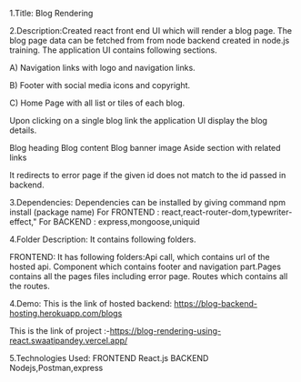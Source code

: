 1.Title: Blog Rendering

2.Description:Created react front end UI which will render a blog page. The blog page data can be fetched from from node backend created in node.js training. The application UI contains following sections.

A) Navigation links with logo and navigation links.

B) Footer with social media icons and copyright.

C) Home Page with all list or tiles of each blog.

Upon clicking on a single blog link the application UI display the blog details.

Blog heading
Blog content
Blog banner image
Aside section with related links

It redirects to error page if the given id does not match to the id passed in backend.

3.Dependencies: Dependencies can be installed by giving command npm install (package name) 
For FRONTEND : react,react-router-dom,typewriter-effect," 
For BACKEND : express,mongoose,uniquid

4.Folder Description: It contains following folders.

FRONTEND: It has following folders:Api call, which contains url of the hosted api. Component which contains footer and navigation part.Pages contains all the pages files including error page. Routes which contains all the routes.

4.Demo: This is the link of hosted backend: 
https://blog-backend-hosting.herokuapp.com/blogs

This is the link of project :-https://blog-rendering-using-react.swaatipandey.vercel.app/

5.Technologies Used: 
  FRONTEND React.js
  BACKEND Nodejs,Postman,express

